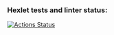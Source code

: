 ### Hexlet tests and linter status:
[![Actions Status](https://github.com/di-iv/frontend-project-lvl1/workflows/hexlet-check/badge.svg)](https://github.com/di-iv/frontend-project-lvl1/actions)